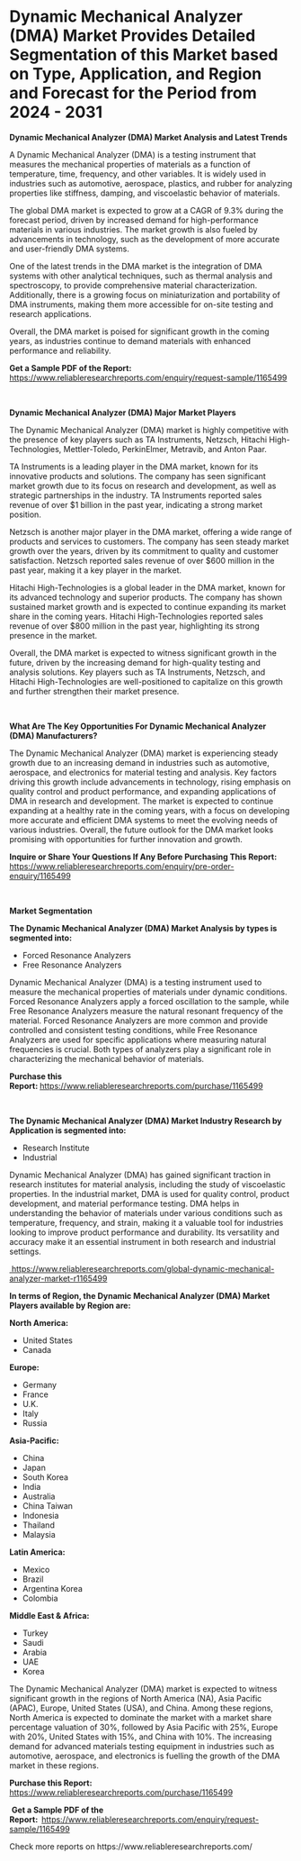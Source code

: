 <p><h1>Dynamic Mechanical Analyzer (DMA) Market Provides Detailed Segmentation of this Market based on Type, Application, and Region and Forecast for the Period from 2024 - 2031</h1></p><p><strong>Dynamic Mechanical Analyzer (DMA) Market Analysis and Latest Trends</strong></p>
<p><p>A Dynamic Mechanical Analyzer (DMA) is a testing instrument that measures the mechanical properties of materials as a function of temperature, time, frequency, and other variables. It is widely used in industries such as automotive, aerospace, plastics, and rubber for analyzing properties like stiffness, damping, and viscoelastic behavior of materials.</p><p>The global DMA market is expected to grow at a CAGR of 9.3% during the forecast period, driven by increased demand for high-performance materials in various industries. The market growth is also fueled by advancements in technology, such as the development of more accurate and user-friendly DMA systems.</p><p>One of the latest trends in the DMA market is the integration of DMA systems with other analytical techniques, such as thermal analysis and spectroscopy, to provide comprehensive material characterization. Additionally, there is a growing focus on miniaturization and portability of DMA instruments, making them more accessible for on-site testing and research applications.</p><p>Overall, the DMA market is poised for significant growth in the coming years, as industries continue to demand materials with enhanced performance and reliability.</p></p>
<p><strong>Get a Sample PDF of the Report:&nbsp;</strong> <a href="https://www.reliableresearchreports.com/enquiry/request-sample/1165499">https://www.reliableresearchreports.com/enquiry/request-sample/1165499</a></p>
<p>&nbsp;</p>
<p><strong>Dynamic Mechanical Analyzer (DMA) Major Market Players</strong></p>
<p><p>The Dynamic Mechanical Analyzer (DMA) market is highly competitive with the presence of key players such as TA Instruments, Netzsch, Hitachi High-Technologies, Mettler-Toledo, PerkinElmer, Metravib, and Anton Paar.</p><p>TA Instruments is a leading player in the DMA market, known for its innovative products and solutions. The company has seen significant market growth due to its focus on research and development, as well as strategic partnerships in the industry. TA Instruments reported sales revenue of over $1 billion in the past year, indicating a strong market position.</p><p>Netzsch is another major player in the DMA market, offering a wide range of products and services to customers. The company has seen steady market growth over the years, driven by its commitment to quality and customer satisfaction. Netzsch reported sales revenue of over $600 million in the past year, making it a key player in the market.</p><p>Hitachi High-Technologies is a global leader in the DMA market, known for its advanced technology and superior products. The company has shown sustained market growth and is expected to continue expanding its market share in the coming years. Hitachi High-Technologies reported sales revenue of over $800 million in the past year, highlighting its strong presence in the market.</p><p>Overall, the DMA market is expected to witness significant growth in the future, driven by the increasing demand for high-quality testing and analysis solutions. Key players such as TA Instruments, Netzsch, and Hitachi High-Technologies are well-positioned to capitalize on this growth and further strengthen their market presence.</p></p>
<p>&nbsp;</p>
<p><strong>What Are The Key Opportunities For Dynamic Mechanical Analyzer (DMA) Manufacturers?</strong></p>
<p><p>The Dynamic Mechanical Analyzer (DMA) market is experiencing steady growth due to an increasing demand in industries such as automotive, aerospace, and electronics for material testing and analysis. Key factors driving this growth include advancements in technology, rising emphasis on quality control and product performance, and expanding applications of DMA in research and development. The market is expected to continue expanding at a healthy rate in the coming years, with a focus on developing more accurate and efficient DMA systems to meet the evolving needs of various industries. Overall, the future outlook for the DMA market looks promising with opportunities for further innovation and growth.</p></p>
<p><strong>Inquire or Share Your Questions If Any Before Purchasing This Report:</strong> <a href="https://www.reliableresearchreports.com/enquiry/pre-order-enquiry/1165499">https://www.reliableresearchreports.com/enquiry/pre-order-enquiry/1165499</a></p>
<p>&nbsp;</p>
<p><strong>Market Segmentation</strong></p>
<p><strong>The Dynamic Mechanical Analyzer (DMA) Market Analysis by types is segmented into:</strong></p>
<p><ul><li>Forced Resonance Analyzers</li><li>Free Resonance Analyzers</li></ul></p>
<p><p>Dynamic Mechanical Analyzer (DMA) is a testing instrument used to measure the mechanical properties of materials under dynamic conditions. Forced Resonance Analyzers apply a forced oscillation to the sample, while Free Resonance Analyzers measure the natural resonant frequency of the material. Forced Resonance Analyzers are more common and provide controlled and consistent testing conditions, while Free Resonance Analyzers are used for specific applications where measuring natural frequencies is crucial. Both types of analyzers play a significant role in characterizing the mechanical behavior of materials.</p></p>
<p><strong>Purchase this Report:&nbsp;</strong><a href="https://www.reliableresearchreports.com/purchase/1165499">https://www.reliableresearchreports.com/purchase/1165499</a></p>
<p>&nbsp;</p>
<p><strong>The Dynamic Mechanical Analyzer (DMA) Market Industry Research by Application is segmented into:</strong></p>
<p><ul><li>Research Institute</li><li>Industrial</li></ul></p>
<p><p>Dynamic Mechanical Analyzer (DMA) has gained significant traction in research institutes for material analysis, including the study of viscoelastic properties. In the industrial market, DMA is used for quality control, product development, and material performance testing. DMA helps in understanding the behavior of materials under various conditions such as temperature, frequency, and strain, making it a valuable tool for industries looking to improve product performance and durability. Its versatility and accuracy make it an essential instrument in both research and industrial settings.</p></p>
<p><a href="https://www.reliableresearchreports.com/global-dynamic-mechanical-analyzer-market-r1165499">&nbsp;https://www.reliableresearchreports.com/global-dynamic-mechanical-analyzer-market-r1165499</a></p>
<p><strong>In terms of Region, the Dynamic Mechanical Analyzer (DMA) Market Players available by Region are:</strong></p>
<p>
    <p> <strong> North America: </strong>
        <ul>
            <li>United States</li>
            <li>Canada</li>
        </ul>
        </p> 
    <p> <strong> Europe: </strong>
        <ul>
            <li>Germany</li>
            <li>France</li>
            <li>U.K.</li>
            <li>Italy</li>
            <li>Russia</li>
        </ul>
        </p> 
    <p> <strong> Asia-Pacific: </strong>
        <ul>
            <li>China</li>
            <li>Japan</li>
            <li>South Korea</li>
            <li>India</li>
            <li>Australia</li>
            <li>China Taiwan</li>
            <li>Indonesia</li>
            <li>Thailand</li>
            <li>Malaysia</li>
        </ul>
        </p> 
    <p> <strong> Latin America: </strong>
        <ul>
            <li>Mexico</li>
            <li>Brazil</li>
            <li>Argentina Korea</li>
            <li>Colombia</li>
        </ul>
        </p> 
    <p> <strong> Middle East & Africa: </strong>
        <ul>
            <li>Turkey</li>
            <li>Saudi</li>
            <li>Arabia</li>
            <li>UAE</li>
            <li>Korea</li>
        </ul>
    </p>
    </p>
<p><p>The Dynamic Mechanical Analyzer (DMA) market is expected to witness significant growth in the regions of North America (NA), Asia Pacific (APAC), Europe, United States (USA), and China. Among these regions, North America is expected to dominate the market with a market share percentage valuation of 30%, followed by Asia Pacific with 25%, Europe with 20%, United States with 15%, and China with 10%. The increasing demand for advanced materials testing equipment in industries such as automotive, aerospace, and electronics is fuelling the growth of the DMA market in these regions.</p></p>
<p><strong>Purchase this Report: </strong><a href="https://www.reliableresearchreports.com/purchase/1165499">https://www.reliableresearchreports.com/purchase/1165499</a></p>
<p>&nbsp;<strong>Get a Sample PDF of the Report:&nbsp;&nbsp;</strong><a href="https://www.reliableresearchreports.com/enquiry/request-sample/1165499">https://www.reliableresearchreports.com/enquiry/request-sample/1165499</a></p>
<p><strong></strong></p>
<p>Check more reports on https://www.reliableresearchreports.com/</p>